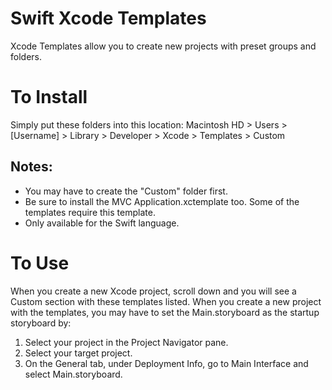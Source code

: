 # Swift Xcode Templates
Xcode Templates allow you to create new projects with preset groups and folders.

# To Install
Simply put these folders into this location:
Macintosh HD > Users > [Username] > Library > Developer > Xcode > Templates > Custom

## Notes:
 * You may have to create the "Custom" folder first.
 * Be sure to install the MVC Application.xctemplate too. Some of the templates require this template.
 * Only available for the Swift language.

# To Use
When you create a new Xcode project, scroll down and you will see a Custom section with these templates listed.
When you create a new project with the templates, you may have to set the Main.storyboard as the startup storyboard by:
1. Select your project in the Project Navigator pane.
2. Select your target project.
3. On the General tab, under Deployment Info, go to Main Interface and select Main.storyboard.
